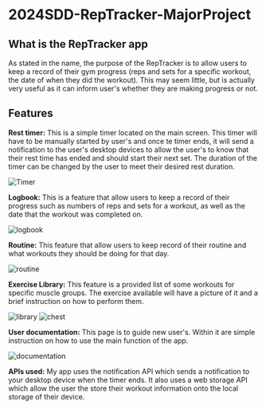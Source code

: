 # 2024SDD-RepTracker-MajorProject

## What is the RepTracker app
As stated in the name, the purpose of the RepTracker is to allow users to keep a record of their gym progress (reps and sets for a specific workout, the date of when they did the workout). This may seem little, but is actually very useful as it can inform user's whether they are making progress or not. 

## Features
**Rest timer:** This is a simple timer located on the main screen. This timer will have to be manually started by user's and once te timer ends, it will send a notification to the user's desktop devices to allow the user's to know that their rest time has ended and should start their next set. The duration of the timer can be changed by the user to meet their desired rest duration. 

![Timer](images/timer.png)

**Logbook:** This is a feature that allow users to keep a record of their progress such as numbers of reps and sets for a workout, as well as the date that the workout was completed on.

![logbook](images/logbook.png)

**Routine:** This feature that allow users to keep record of their routine and what workouts they should be doing for that day. 

![routine](images/routine.png)

**Exercise Library:** This feature is a provided list of some workouts for specific muscle groups. The exercise available will have a picture of it and a brief instruction on how to perform them. 

![library](images/library.png) ![chest](images/chest.png)

**User documentation:** This page is to guide new user's. Within it are simple instruction on how to use the main function of the app. 

![documentation](images/documentation.png)

**APIs used:** My app uses the notification API which sends a notification to your desktop device when the timer ends. It also uses a web storage API which allow the user the store their workout information onto the local storage of their device. 

